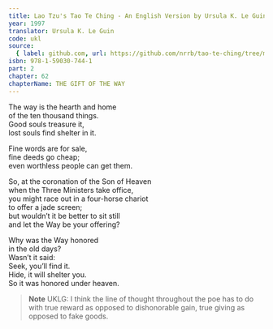 ```yaml
---
title: Lao Tzu's Tao Te Ching - An English Version by Ursula K. Le Guin
year: 1997
translator: Ursula K. Le Guin
code: ukl
source:
  { label: github.com, url: https://github.com/nrrb/tao-te-ching/tree/master }
isbn: 978-1-59030-744-1
part: 2
chapter: 62
chapterName: THE GIFT OF THE WAY
---
```


The way is the hearth and home  
of the ten thousand things.  
Good souls treasure it,  
lost souls find shelter in it.

Fine words are for sale,  
fine deeds go cheap;  
even worthless people can get them.

So, at the coronation of the Son of Heaven  
when the Three Ministers take office,  
you might race out in a four-horse chariot  
to offer a jade screen;  
but wouldn’t it be better to sit still  
and let the Way be your offering?

Why was the Way honored  
in the old days?  
Wasn’t it said:  
Seek, you’ll find it.  
Hide, it will shelter you.  
So it was honored under heaven.

> **Note** UKLG: I think the line of thought throughout the poe has to do with true reward as opposed to dishonorable gain, true giving as opposed to fake goods.
